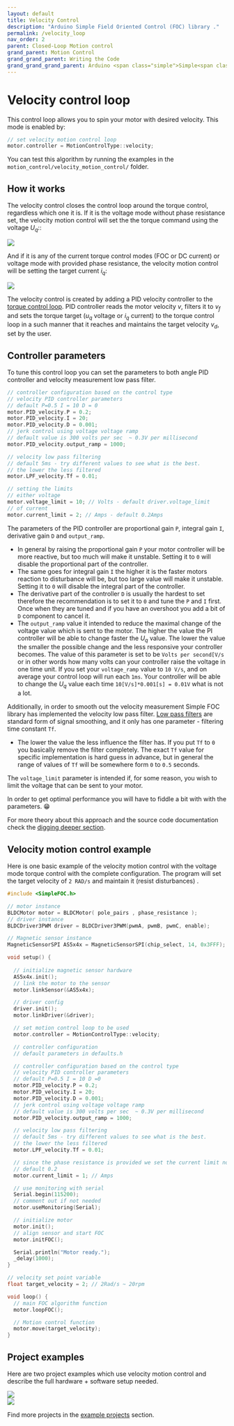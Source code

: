 ```yaml
---
layout: default
title: Velocity Control
description: "Arduino Simple Field Oriented Control (FOC) library ."
permalink: /velocity_loop
nav_order: 2
parent: Closed-Loop Motion control
grand_parent: Motion Control
grand_grand_parent: Writing the Code
grand_grand_grand_parent: Arduino <span class="simple">Simple<span class="foc">FOC</span>library</span>
---
```


# Velocity control loop
This control loop allows you to spin your motor with desired velocity. This mode is enabled by:
```cpp
// set velocity motion control loop
motor.controller = MotionControlType::velocity;
```
You can test this algorithm by running the examples in the `motion_control/velocity_motion_control/` folder.


## How it works
The velocity control closes the control loop around the torque control, regardless which one it is. If it is the voltage mode without phase resistance set, the velocity motion control will set the the torque command using the voltage <i>U<sub>q</sub></i>::

<img src="extras/Images/velocity_loop_v.png" >

And if it is any of the current torque control modes (FOC or DC current) or voltage mode with provided phase resistance, the velocity motion control will be setting the target current <i>i<sub>q</sub></i>:

<img src="extras/Images/velocity_loop_i.png" >


The velocity control is created by adding a PID velocity controller to the [torque control loop](voltage_loop). PID controller reads the motor velocity <i>v</i>, filters it to <i>v<sub>f</sub></i> and sets the torque target (<i>u<sub>q</sub></i> voltage or <i>i<sub>q</sub></i> current) to the torque control loop in a such manner that it reaches and maintains the target velocity <i>v<sub>d</sub></i>, set by the user. 

## Controller parameters
To tune this control loop you can set the parameters to both angle PID controller and velocity measurement low pass filter. 
``` cpp
// controller configuration based on the control type 
// velocity PID controller parameters
// default P=0.5 I = 10 D = 0
motor.PID_velocity.P = 0.2;
motor.PID_velocity.I = 20;
motor.PID_velocity.D = 0.001;
// jerk control using voltage voltage ramp
// default value is 300 volts per sec  ~ 0.3V per millisecond
motor.PID_velocity.output_ramp = 1000;

// velocity low pass filtering
// default 5ms - try different values to see what is the best. 
// the lower the less filtered
motor.LPF_velocity.Tf = 0.01;

// setting the limits
// either voltage
motor.voltage_limit = 10; // Volts - default driver.voltage_limit
// of current 
motor.current_limit = 2; // Amps - default 0.2Amps
```
The parameters of the PID controller are proportional gain `P`, integral gain `I`, derivative gain `D`  and `output_ramp`. 
- In general by raising the proportional gain `P`  your motor controller will be more reactive, but too much will make it unstable. Setting it to `0` will disable the proportional part of the controller.
- The same goes for integral gain `I` the higher it is the faster motors reaction to disturbance will be, but too large value will make it unstable. Setting it to `0` will disable the integral part of the controller.
- The derivative part of the controller `D` is usually the hardest to set therefore the recommendation is to set it to `0` and tune the `P` and `I` first. Once when they are tuned and if you have an overshoot you add a bit of `D` component to cancel it.
- The `output_ramp` value it intended to reduce the maximal change of the voltage value which is sent to the motor. The higher the value the PI controller will be able to change faster the <i>U<sub>q</sub></i> value. The lower the value the smaller the possible change and the less responsive your controller becomes. The value of this parameter is set to be `Volts per second[V/s` or in other words how many volts can your controller raise the voltage in one time unit. If you set your `voltage_ramp` value to `10 V/s`, and on average your control loop will run each `1ms`. Your controller will be able to change the <i>U<sub>q</sub></i> value each time `10[V/s]*0.001[s] = 0.01V` what is not a lot.

Additionally, in order to smooth out the velocity measurement Simple FOC library has implemented the velocity low pass filter. [Low pass filters](https://en.wikipedia.org/wiki/Low-pass_filter) are standard form of signal smoothing, and it only has one parameter - filtering time constant `Tf`. 
- The lower the value the less influence the filter has. If you put `Tf` to `0` you basically remove the filter completely. The exact `Tf` value for specific implementation is hard guess in advance, but in general the range of values of `Tf` will be somewhere form `0` to `0.5` seconds.

The `voltage_limit` parameter is intended if, for some reason, you wish to limit the voltage that can be sent to your motor.  

In order to get optimal performance you will have to fiddle a bit with with the parameters. 😁

For more theory about this approach and the source code documentation check the [digging deeper section](digging_deeper).

## Velocity motion control example

Here is one basic example of the velocity motion control with the voltage mode torque control with the complete configuration. The program will set the target velocity of `2 RAD/s` and maintain it (resist disturbances) .

```cpp
#include <SimpleFOC.h>

// motor instance
BLDCMotor motor = BLDCMotor( pole_pairs , phase_resistance );
// driver instance
BLDCDriver3PWM driver = BLDCDriver3PWM(pwmA, pwmB, pwmC, enable);

// Magnetic sensor instance
MagneticSensorSPI AS5x4x = MagneticSensorSPI(chip_select, 14, 0x3FFF);

void setup() {
 
  // initialize magnetic sensor hardware
  AS5x4x.init();
  // link the motor to the sensor
  motor.linkSensor(&AS5x4x);

  // driver config
  driver.init();
  motor.linkDriver(&driver);

  // set motion control loop to be used
  motor.controller = MotionControlType::velocity;

  // controller configuration 
  // default parameters in defaults.h

  // controller configuration based on the control type 
  // velocity PID controller parameters
  // default P=0.5 I = 10 D =0
  motor.PID_velocity.P = 0.2;
  motor.PID_velocity.I = 20;
  motor.PID_velocity.D = 0.001;
  // jerk control using voltage voltage ramp
  // default value is 300 volts per sec  ~ 0.3V per millisecond
  motor.PID_velocity.output_ramp = 1000;

  // velocity low pass filtering
  // default 5ms - try different values to see what is the best. 
  // the lower the less filtered
  motor.LPF_velocity.Tf = 0.01;

  // since the phase resistance is provided we set the current limit not voltage
  // default 0.2
  motor.current_limit = 1; // Amps

  // use monitoring with serial 
  Serial.begin(115200);
  // comment out if not needed
  motor.useMonitoring(Serial);

  // initialize motor
  motor.init();
  // align sensor and start FOC
  motor.initFOC();

  Serial.println("Motor ready.");
  _delay(1000);
}

// velocity set point variable
float target_velocity = 2; // 2Rad/s ~ 20rpm

void loop() {
  // main FOC algorithm function
  motor.loopFOC();

  // Motion control function
  motor.move(target_velocity);
}
```

## Project examples
Here are two project examples which use velocity motion control and describe the full hardware + software setup needed.


<div class="image_icon width30">
    <a href="velocity_control_example">
        <img src="extras/Images/uno_l6234_velocity.jpg"  >
        <i class="fa fa-external-link-square fa-2x"></i>
    </a>
</div>
<div class="image_icon width30">
    <a href="gimbal_velocity_example">
        <img src="extras/Images/hmbgc_v22_velocity_control.jpg" >
        <i class="fa fa-external-link-square fa-2x"></i>
    </a>
</div>

Find more projects in the [example projects](example_projects) section.